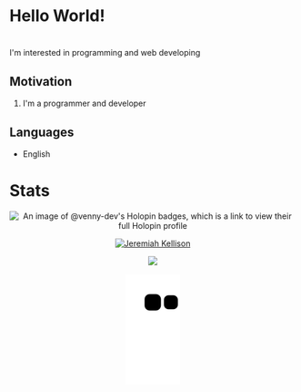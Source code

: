 


# Hello World!



#

I'm interested in programming and web developing


## Motivation
1. I'm a programmer and developer

## Languages
- English
  
# Stats

<p align="center">
  <img alt="An image of @venny-dev's Holopin badges, which is a link to view their full Holopin profile" src="https://holopin.me/vennydev" />
</p>

<p align="center"><a href="https://github.com/ryo-ma/github-profile-trophy">
  <img src="https://github-profile-trophy.vercel.app/?username=jeremiah-kellison&column=8&margin-w=10&no-frame=true" alt="Jeremiah Kellison"/></a>
</p>

<p align="center">
  <img src="https://github-readme-stats.vercel.app/api?username=jeremiah-kellison&count_private=true&show_icons=true&theme=tokyonight&include_all_commits=true"/>
</p>
  
<p align="center">
  <img src="https://github.com/LucasHT22/LucasHT22/blob/output/github-contribution-grid-snake.svg">
</p>
